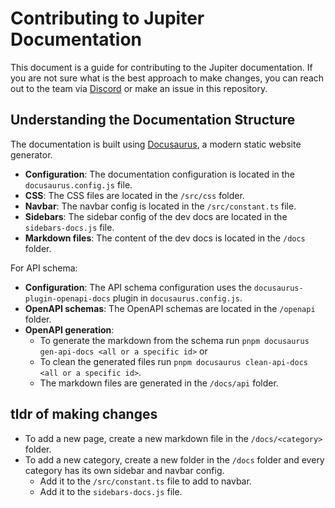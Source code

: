 # Contributing to Jupiter Documentation

This document is a guide for contributing to the Jupiter documentation. If you are not sure what is the best approach to make changes, you can reach out to the team via [Discord](https://discord.gg/jup) or make an issue in this repository.

## Understanding the Documentation Structure

The documentation is built using [Docusaurus](https://docusaurus.io/), a modern static website generator.

- **Configuration**: The documentation configuration is located in the `docusaurus.config.js` file.
- **CSS**: The CSS files are located in the `/src/css` folder.
- **Navbar**: The navbar config is located in the `/src/constant.ts` file.
- **Sidebars**: The sidebar config of the dev docs are located in the `sidebars-docs.js` file.
- **Markdown files**: The content of the dev docs is located in the `/docs` folder.

For API schema:

- **Configuration**: The API schema configuration uses the `docusaurus-plugin-openapi-docs` plugin in `docusaurus.config.js`.
- **OpenAPI schemas**: The OpenAPI schemas are located in the `/openapi` folder.
- **OpenAPI generation**:
  - To generate the markdown from the schema run `pnpm docusaurus gen-api-docs <all or a specific id>` or
  - To clean the generated files run `pnpm docusaurus clean-api-docs <all or a specific id>`.
  - The markdown files are generated in the `/docs/api` folder.

## tldr of making changes

- To add a new page, create a new markdown file in the `/docs/<category>` folder.
- To add a new category, create a new folder in the `/docs` folder and every category has its own sidebar and navbar config.
  - Add it to the `/src/constant.ts` file to add to navbar.
  - Add it to the `sidebars-docs.js` file.
